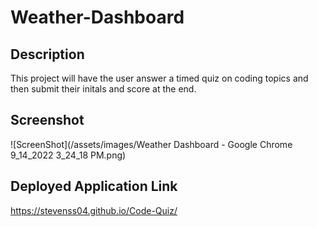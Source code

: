 # Weather-Dashboard

## Description

This project will have the user answer a timed quiz on coding topics and then submit their initals and score at the end.

## Screenshot

![ScreenShot](/assets/images/Weather Dashboard - Google Chrome 9_14_2022 3_24_18 PM.png)

## Deployed Application Link

https://stevenss04.github.io/Code-Quiz/
